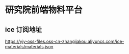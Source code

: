 # 研究院前端物料平台

## ice 订阅地址

https://yjy-oss-files.oss-cn-zhangjiakou.aliyuncs.com/ice-materials/materials.json
